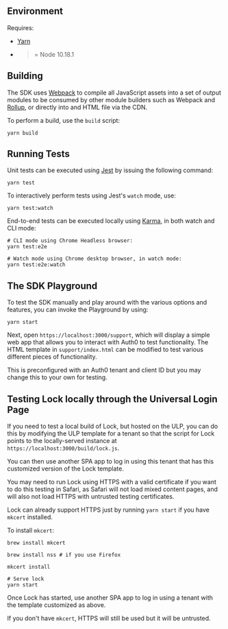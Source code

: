 ## Environment

Requires:

- [Yarn](https://yarnpkg.com/)
- >= Node 10.18.1

## Building

The SDK uses [Webpack](https://webpack.js.org/) to compile all JavaScript assets into a set of output modules to be consumed by other module builders such as Webpack and [Rollup](https://rollupjs.org/guide/en/), or directly into and HTML file via the CDN.

To perform a build, use the `build` script:

```
yarn build
```

## Running Tests

Unit tests can be executed using [Jest](https://jestjs.io/) by issuing the following command:

```
yarn test
```

To interactively perform tests using Jest's `watch` mode, use:

```
yarn test:watch
```

End-to-end tests can be executed locally using [Karma](https://karma-runner.github.io/), in both watch and CLI mode:

```
# CLI mode using Chrome Headless browser:
yarn test:e2e

# Watch mode using Chrome desktop browser, in watch mode:
yarn test:e2e:watch
```

## The SDK Playground

To test the SDK manually and play around with the various options and features, you can invoke the Playground by using:

```
yarn start
```

Next, open `https://localhost:3000/support`, which will display a simple web app that allows you to interact with Auth0 to test functionality. The HTML template in `support/index.html` can be modified to test various different pieces of functionality.

This is preconfigured with an Auth0 tenant and client ID but you may change this to your own for testing.

## Testing Lock locally through the Universal Login Page

If you need to test a local build of Lock, but hosted on the ULP, you can do this by modifying the ULP template for a tenant so that the script for Lock points to the locally-served instance at `https://localhost:3000/build/lock.js`.

You can then use another SPA app to log in using this tenant that has this customized version of the Lock template.

You may need to run Lock using HTTPS with a valid certificate if you want to do this testing in Safari, as Safari will not load mixed content pages, and will also not load HTTPS with untrusted testing certificates.

Lock can already support HTTPS just by running `yarn start` if you have `mkcert` installed.

To install `mkcert`:

```
brew install mkcert

brew install nss # if you use Firefox

mkcert install

# Serve lock
yarn start
```

Once Lock has started, use another SPA app to log in using a tenant with the template customized as above.

If you don't have `mkcert`, HTTPS will still be used but it will be untrusted.